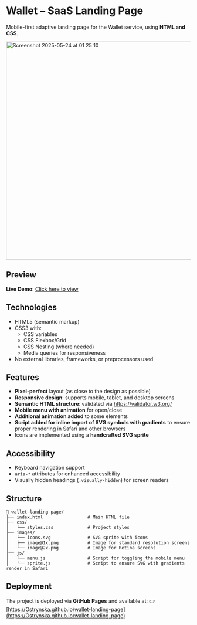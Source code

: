 # Wallet – SaaS Landing Page

Mobile-first adaptive landing page for the Wallet service, using **HTML and CSS**.

<img width="595" alt="Screenshot 2025-05-24 at 01 25 10" src="https://github.com/user-attachments/assets/d3285c25-f9fe-4db5-99ad-80accfa24102" />

## Preview

**Live Demo**: [Click here to view](https://your-username.github.io/wallet-landing-page)

## Technologies

- HTML5 (semantic markup)
- CSS3 with:
  - CSS variables
  - CSS Flexbox/Grid
  - CSS Nesting (where needed)
  - Media queries for responsiveness
- No external libraries, frameworks, or preprocessors used

## Features

- **Pixel-perfect** layout (as close to the design as possible)
- **Responsive design**: supports mobile, tablet, and desktop screens
- **Semantic HTML structure**: validated via https://validator.w3.org/
- **Mobile menu with animation** for open/close
- **Additional animation added** to some elements
- **Script added for inline import of SVG symbols with gradients** to ensure proper rendering in Safari and other browsers
- Icons are implemented using a **handcrafted SVG sprite**

## Accessibility

- Keyboard navigation support
- `aria-*` attributes for enhanced accessibility
- Visually hidden headings (`.visually-hidden`) for screen readers

## Structure

```
📁 wallet-landing-page/
├── index.html                 # Main HTML file
├── css/
│   └── styles.css             # Project styles
├── images/
│   └── icons.svg              # SVG sprite with icons
│   ├── image@1x.png           # Image for standard resolution screens
│   └── image@2x.png           # Image for Retina screens
├── js/
│   └── menu.js                # Script for toggling the mobile menu
│   └── sprite.js              # Script to ensure SVG with gradients render in Safari
```

## Deployment

The project is deployed via **GitHub Pages** and available at:
👉 [https://Ostrynska.github.io/wallet-landing-page](https://Ostrynska.github.io/wallet-landing-page)
